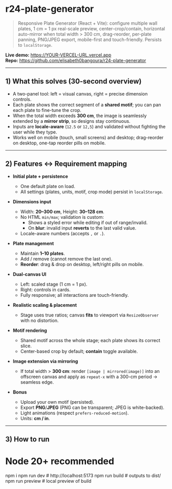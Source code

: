 # r24-plate-generator

> Responsive Plate Generator (React + Vite): configure multiple wall plates, 1 cm = 1 px real-scale preview, center-crop/contain, horizontal auto-mirror when total width > 300 cm, drag-reorder, per-plate panning, PNG/JPEG export, mobile-first and touch-friendly. Persists to `localStorage`.

**Live demo:** https://YOUR-VERCEL-URL.vercel.app  
**Repo:** https://github.com/elisabeth0bangoura/r24-plate-generator

---

## 1) What this solves (30-second overview)

- A two-panel tool: left = visual canvas, right = precise dimension controls.
- Each plate shows the correct segment of a **shared motif**; you can pan each plate to fine-tune the crop.
- When the total width exceeds **300 cm**, the image is seamlessly extended by a **mirror strip**, so designs stay continuous.
- Inputs are **locale-aware** (`12.5` or `12,5`) and validated without fighting the user while they type.
- Works well on mobile (touch, small screens) and desktop; drag-reorder on desktop, one-tap reorder pills on mobile.

---

## 2) Features ↔ Requirement mapping

- **Initial plate + persistence**
  - One default plate on load.
  - All settings (plates, units, motif, crop mode) persist in `localStorage`.

- **Dimensions input**
  - Width: **20–300 cm**, Height: **30–128 cm**.
  - No HTML `min/max`; validation is custom:
    - Shows a styled error while editing if out of range/invalid.
    - On **blur**: invalid input **reverts** to the last valid value.
  - Locale-aware numbers (accepts `,` or `.`).

- **Plate management**
  - Maintain **1–10 plates**.
  - Add / remove (cannot remove the last one).
  - **Reorder**: drag & drop on desktop, left/right pills on mobile.

- **Dual-canvas UI**
  - Left: scaled stage (1 cm = 1 px).
  - Right: controls in cards.
  - Fully responsive; all interactions are touch-friendly.

- **Realistic scaling & placement**
  - Stage uses true ratios; canvas **fits** to viewport via `ResizeObserver` with no distortion.

- **Motif rendering**
  - Shared motif across the whole stage; each plate shows its correct slice.
  - Center-based crop by default; **contain** toggle available.

- **Image extension via mirroring**
  - If total width > **300 cm**: render `[image | mirrored(image)]` into an offscreen canvas and apply as `repeat-x` with a 300-cm period → seamless edge.

- **Bonus**
  - Upload your own motif (persisted).
  - Export **PNG**/**JPEG** (PNG can be transparent; JPEG is white-backed).
  - Light animations (respect `prefers-reduced-motion`).
  - Units: **cm / in**.

---

## 3) How to run


# Node 20+ recommended
npm i
npm run dev       # http://localhost:5173
npm run build     # outputs to dist/
npm run preview   # local preview of build
